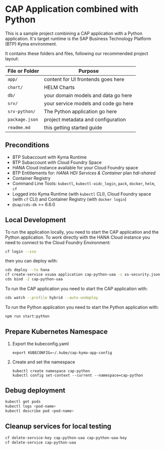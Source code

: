 # CAP Application combined with Python

This is a sample project combining a CAP application with a Python application. It's target runtime is the SAP Business Technology Platform (BTP) Kyma environment.

It contains these folders and files, following our recommended project layout:

| File or Folder | Purpose                              |
| -------------- | ------------------------------------ |
| `app/`         | content for UI frontends goes here   |
| `chart/`       | HELM Charts                          |
| `db/`          | your domain models and data go here  |
| `srv/`         | your service models and code go here |
| `srv-python/`  | The Python application go here       |
| `package.json` | project metadata and configuration   |
| `readme.md`    | this getting started guide           |

## Preconditions

- BTP Subaccount with Kyma Runtime
- BTP Subaccount with Cloud Foundry Space
- HANA Cloud instance available for your Cloud Foundry space
- BTP Entitlements for: _HANA HDI Services & Container_ plan _hdi-shared_
- Container Registry
- Command Line Tools: `kubectl`, `kubectl-oidc_login`, `pack`, `docker`, `helm`, `cf`
- Logged into Kyma Runtime (with `kubectl` CLI), Cloud Foundry space (with `cf` CLI) and Container Registry (with `docker login`)
- `@sap/cds-dk` >= 6.6.0

## Local Development

To run the application locally, you need to start the CAP application and the Python application. To work directly with the HANA Cloud instance you need to connect to the Cloud Foundry Environment:

```bash
cf login --sso
```

then you can deploy with:

```bash
cds deploy --to hana
cf create-service xsuaa application cap-python-uaa -c xs-security.json
cds bind -2 cap-python-uaa
```

To run the CAP application you need to start the CAP application with:

```bash
cds watch --profile hybrid --auto-undeploy
```

To run the Python application you need to start the Python application with:

```bash
npm run start:python
```

## Prepare Kubernetes Namespace

1. Export the kubeconfig.yaml

   ```
   export KUBECONFIG=~/.kube/cap-kyma-app-config
   ```

2. Create and set the namespace

   ```
   kubectl create namespace cap-python
   kubectl config set-context --current --namespace=cap-python
   ```

## Debug deployment

```bash
kubectl get pods
kubectl logs <pod-name>
kubectl describe pod <pod-name>
```

## Cleanup services for local testing

```bash
cf delete-service-key cap-python-uaa cap-python-uaa-key
cf delete-service cap-python-uaa
```
